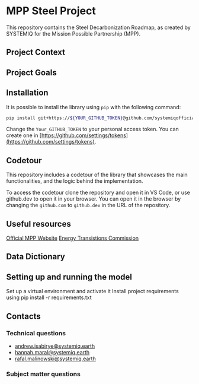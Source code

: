 # MPP Steel Project
This repository contains the Steel Decarbonization Roadmap, as created by SYSTEMIQ for the Mission Possible Partnership (MPP).

## Project Context

## Project Goals

## Installation

It is possible to install the library using `pip` with the following command:

```bash
pip install git+https://${YOUR_GITHUB_TOKEN}@github.com/systemiqofficial/mpp-steel-model.git
```
Change the `Your_GITHUB_TOKEN` to your personal access token. You can create one in [https://github.com/settings/tokens](https://github.com/settings/tokens).

## Codetour

This repository includes a codetour of the library that showcases the main functionalities, and the logic behind the implementation.

To access the codetour clone the repository and open it in VS Code, or use github.dev to open it in your browser. You can open it in the browser by changing the `github.com` to `github.dev` in the URL of the repository.

## Useful resources

[Official MPP Website](https://missionpossiblepartnership.org/)
[Energy Transistions Commission](https://www.energy-transitions.org/)

## Data Dictionary

## Setting up and running the model

Set up a virtual environment and activate it
Install project requirements using pip install -r requirements.txt

## Contacts

### Technical questions
- andrew.isabirye@systemiq.earth
- hannah.maral@systemiq.earth
- rafal.malinowski@systemiq.earth

### Subject matter questions